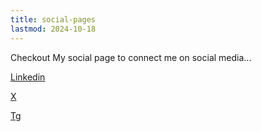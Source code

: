 ```yaml
---
title: social-pages
lastmod: 2024-10-18
---
```


Checkout My social page to connect me on social media...

[Linkedin](https://www.linkedin.com/in/sum0ne/)

[X](https://x.com/sumonefromindia/)

<!--[Insta](https://instagram.com/echosumit) -->

[Tg](https://t.me/sumonelove/)
